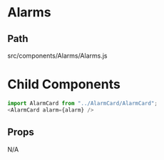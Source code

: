 # Alarms

## Path
src/components/Alarms/Alarms.js

# Child Components

```js
import AlarmCard from "../AlarmCard/AlarmCard";
<AlarmCard alarm={alarm} />
```

## Props
N/A

